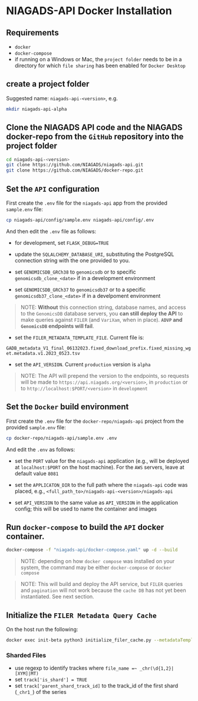 # NIAGADS-API Docker Installation

## Requirements

* `docker`
* `docker-compose`
* if running on a Windows or Mac, the `project folder` needs to be in a directory for which `file sharing` has been enabled for `Docker Desktop`

## create a project folder

Suggested name: `niagads-api-<version>`, e.g.

```bash
mkdir niagads-api-alpha
```

## Clone the NIAGADS API code and the NIAGADS docker-repo from the `GitHub` repository into the project folder

```bash
cd niagads-api-<version>
git clone https://github.com/NIAGADS/niagads-api.git
git clone https://github.com/NIAGADS/docker-repo.git
```

## Set the `API` configuration

First create the `.env` file for the `niagads-api` app from the provided `sample.env` file:

```bash
cp niagads-api/config/sample.env niagads-api/config/.env
```

And then edit the `.env` file as follows:

* for development, set `FLASK_DEBUG=TRUE`

* update the `SQLALCHEMY_DATABASE_URI`, substituting the PostgreSQL connection string with the one provided to you.  

* set `GENOMICSDB_GRCh38` to `genomicsdb` or to specific `genomicsdb_clone_<date>` if in a development environment
* set `GENOMICSDB_GRCh37` to `genomicsdb37` or to a specific `genomicsdb37_clone_<date>` if in a develpoment environment

> NOTE: **Without** this connection string, database names, and access to the `GenomicsDB` database servers, you **can still deploy the API** to make queries against `FILER` (and `VariXam`, when in place).  **`ADVP` and `GenomicsDB` endpoints will fail**.

* set the `FILER_METADATA_TEMPLATE_FILE`.  Current file is: 

```GADB_metadata_V1_final_06132023.fixed_download_prefix.fixed_missing_wget.metadata.v1.2023_0523.tsv```

* set the `API_VERSION`.  Current `production` version is `alpha`

> NOTE: The API will prepend the version to the endpoints, so requests will be made to `https://api.niagads.org/<version>`, in `production` or to `http://localhost:$PORT/<version>` in `development`

## Set the `Docker` build environment

First create the `.env` file for the `docker-repo/niagads-api` project from the provided `sample.env` file:

```bash
cp docker-repo/niagads-api/sample.env .env
```

And edit the `.env` as follows:

* set the `PORT` value for the `niagads-api` application (e.g., will be deployed at `localhost:$PORT` on the host machine).  For the `AWS` servers, leave at default value `8081` 

* set the `APPLICATON_DIR` to the full path where the `niagads-api` code was placed, e.g., `<full_path_to>/niagads-api-<version>/niagads-api` 

* set `API_VERSION` to the same value as `API_VERSION` in the application config; this will be used to name the container and images

## Run  `docker-compose` to build the `API` docker container. 

```bash
docker-compose -f "niagads-api/docker-compose.yaml" up -d --build
```

> NOTE: depending on how `docker compose` was installed on your system, the command may be either `docker-compose` or `docker compose`

> NOTE: This will build and deploy the API service, but `FILER` queries and `pagination` will not work because the `cache DB` has not yet been instantiated.  See next section.

## Initialize the `FILER Metadata Query Cache`

On the host run the following:

```bash
docker exec init-beta python3 initialize_filer_cache.py --metadataTemplate /files/<file> --logFilePath /logs --connectionString postgresql://<user:pwd>@api-static-db:5432/apistaticdb --commit
```

### Sharded Files

* use regexp to identify trackes where `file_name =~ _chr(\d{1,2}|[XYM]|MT)`
* set `track['is_shard'] = TRUE`
* set `track['parent_shard_track_id]` to the track_id of the first shard (`_chr1_`) of the series